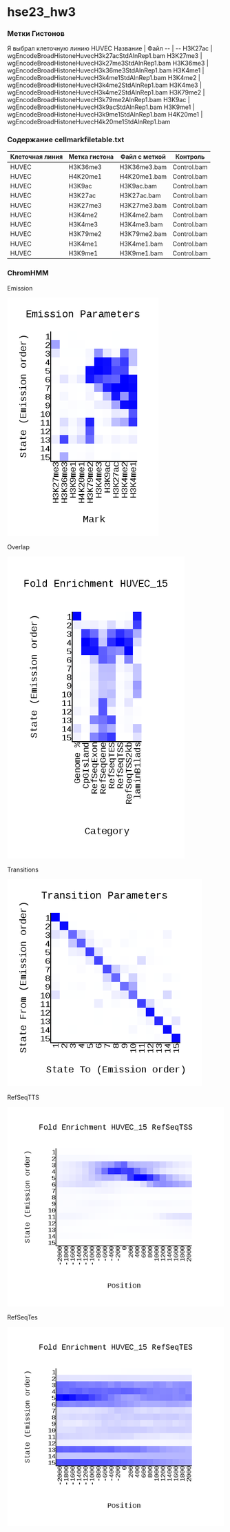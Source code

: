 # hse23_hw3

### Метки Гистонов
Я выбрал клеточную линию HUVEC
Название | Файл
-- | --
H3K27ac | wgEncodeBroadHistoneHuvecH3k27acStdAlnRep1.bam
H3K27me3 | wgEncodeBroadHistoneHuvecH3k27me3StdAlnRep1.bam
H3K36me3 | wgEncodeBroadHistoneHuvecH3k36me3StdAlnRep1.bam
H3K4me1 | wgEncodeBroadHistoneHuvecH3k4me1StdAlnRep1.bam
H3K4me2 | wgEncodeBroadHistoneHuvecH3k4me2StdAlnRep1.bam
H3K4me3 | wgEncodeBroadHistoneHuvecH3k4me2StdAlnRep1.bam
H3K79me2 | wgEncodeBroadHistoneHuvecH3k79me2AlnRep1.bam
H3K9ac | wgEncodeBroadHistoneHuvecH3k9acStdAlnRep1.bam
H3K9me1 | wgEncodeBroadHistoneHuvecH3k9me1StdAlnRep1.bam
H4K20me1 | wgEncodeBroadHistoneHuvecH4k20me1StdAlnRep1.bam

### Содержание cellmarkfiletable.txt

Клеточная линия | Метка гистона | Файл с меткой | Контроль
-- | -- | -- | --
HUVEC |	H3K36me3 |	H3K36me3.bam | Control.bam
HUVEC	| H4K20me1 | H4K20me1.bam	| Control.bam
HUVEC	| H3K9ac | H3K9ac.bam | Control.bam
HUVEC	| H3K27ac	| H3K27ac.bam |	Control.bam
HUVEC	| H3K27me3 | H3K27me3.bam | Control.bam
HUVEC	| H3K4me2 | H3K4me2.bam	| Control.bam
HUVEC	| H3K4me3	| H3K4me3.bam	 | Control.bam
HUVEC	| H3K79me2 | H3K79me2.bam	| Control.bam
HUVEC	| H3K4me1	| H3K4me1.bam	| Control.bam
HUVEC	| H3K9me1	| H3K9me1.bam	| Control.bam

### ChromHMM
Emission

![Image](/data/emissions_15.png) 

Overlap

![Image](/data/HUVEC_15_overlap.png)

Transitions

![Image](/data/transitions_15.png)

RefSeqTTS

![Image](/data/HUVEC_15_RefSeqTSS_neighborhood.png)

RefSeqTes

![Image](/data/HUVEC_15_RefSeqTES_neighborhood.png)



